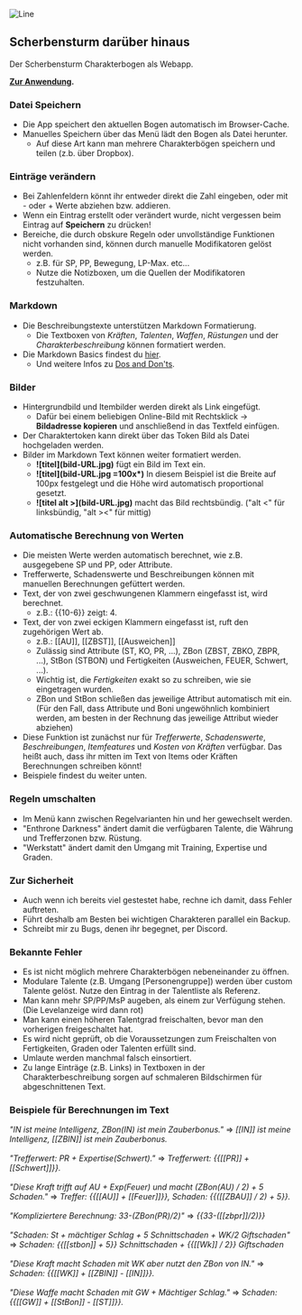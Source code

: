 ![Line](https://i.imgur.com/zQIoFD7.png)

## Scherbensturm darüber hinaus

Der Scherbensturm Charakterbogen als Webapp.

**[Zur Anwendung](https://tortilla737.github.io/ScherbensturmWebApp/).**

### Datei Speichern
- Die App speichert den aktuellen Bogen automatisch im Browser-Cache.
- Manuelles Speichern über das Menü lädt den Bogen als Datei herunter.
  - Auf diese Art kann man mehrere Charakterbögen speichern und teilen (z.b. über Dropbox).

### Einträge verändern
- Bei Zahlenfeldern könnt ihr entweder direkt die Zahl eingeben, oder mit - oder + Werte abziehen bzw. addieren.
- Wenn ein Eintrag erstellt oder verändert wurde, nicht vergessen beim Eintrag auf **Speichern** zu drücken!
- Bereiche, die durch obskure Regeln oder unvollständige Funktionen nicht vorhanden sind, können durch manuelle Modifikatoren gelöst werden.
  - z.B. für SP, PP, Bewegung, LP-Max. etc...
  - Nutze die Notizboxen, um die Quellen der Modifikatoren festzuhalten.

### Markdown
- Die Beschreibungstexte unterstützen Markdown Formatierung.
  - Die Textboxen von *Kräften*, *Talenten*, *Waffen*, *Rüstungen* und der *Charakterbeschreibung* können formatiert werden.
- Die Markdown Basics findest du [hier](https://www.markdownguide.org/cheat-sheet/).
  - Und weitere Infos zu [Dos and Don'ts](https://www.markdownguide.org/basic-syntax/).

### Bilder
- Hintergrundbild und Itembilder werden direkt als Link eingefügt.
  - Dafür bei einem beliebigen Online-Bild mit Rechtsklick -> **Bildadresse kopieren** und anschließend in das Textfeld einfügen.
- Der Charaktertoken kann direkt über das Token Bild als Datei hochgeladen werden. 
- Bilder im Markdown Text können weiter formatiert werden.
  - **!\[titel\](bild-URL.jpg)** fügt ein Bild im Text ein.
  - **!\[titel\](bild-URL.jpg =100x\*)** In diesem Beispiel ist die Breite auf 100px festgelegt und die Höhe wird automatisch proportional gesetzt.
  - **!\[titel alt >\](bild-URL.jpg)** macht das Bild rechtsbündig. ("alt <" für linksbündig, "alt ><" für mittig)

### Automatische Berechnung von Werten
- Die meisten Werte werden automatisch berechnet, wie z.B. ausgegebene SP und PP, oder Attribute.
- Trefferwerte, Schadenswerte und Beschreibungen können mit manuellen Berechnungen gefüttert werden.
- Text, der von zwei geschwungenen Klammern eingefasst ist, wird berechnet.
  - z.B.: {{10-6}} zeigt: 4.
- Text, der von zwei eckigen Klammern eingefasst ist, ruft den zugehörigen Wert ab.
  - z.B.: \[\[AU\]\], \[\[ZBST\]\], \[\[Ausweichen\]\]
  - Zulässig sind Attribute (ST, KO, PR, ...), ZBon (ZBST, ZBKO, ZBPR, ...), StBon (STBON) und Fertigkeiten (Ausweichen, FEUER, Schwert, ...).
  - Wichtig ist, die *Fertigkeiten* exakt so zu schreiben, wie sie eingetragen wurden.
  - ZBon und StBon schließen das jeweilige Attribut automatisch mit ein. (Für den Fall, dass Attribute und Boni ungewöhnlich kombiniert werden, am besten in der Rechnung das jeweilige Attribut wieder abziehen)
- Diese Funktion ist zunächst nur für *Trefferwerte*, *Schadenswerte*, *Beschreibungen*, *Itemfeatures* und *Kosten von Kräften* verfügbar. Das heißt auch, dass ihr mitten im Text von Items oder Kräften Berechnungen schreiben könnt!
- Beispiele findest du weiter unten.

### Regeln umschalten
- Im Menü kann zwischen Regelvarianten hin und her gewechselt werden.
- "Enthrone Darkness" ändert damit die verfügbaren Talente, die Währung und Trefferzonen bzw. Rüstung.
- "Werkstatt" ändert damit den Umgang mit Training, Expertise und Graden.

### Zur Sicherheit
- Auch wenn ich bereits viel gestestet habe, rechne ich damit, dass Fehler auftreten.
- Führt deshalb am Besten bei wichtigen Charakteren parallel ein Backup.
- Schreibt mir zu Bugs, denen ihr begegnet, per Discord.

### Bekannte Fehler
- Es ist nicht möglich mehrere Charakterbögen nebeneinander zu öffnen.
- Modulare Talente (z.B. Umgang \[Personengruppe\]) werden über custom Talente gelöst. Nutze den Eintrag in der Talentliste als Referenz.
- Man kann mehr SP/PP/MsP augeben, als einem zur Verfügung stehen. (Die Levelanzeige wird dann rot)
- Man kann einen höheren Talentgrad freischalten, bevor man den vorherigen freigeschaltet hat.
- Es wird nicht geprüft, ob die Voraussetzungen zum Freischalten von Fertigkeiten, Graden oder Talenten erfüllt sind.
- Umlaute werden manchmal falsch einsortiert.
- Zu lange Einträge (z.B. Links) in Textboxen in der Charakterbeschreibung sorgen auf schmaleren Bildschirmen für abgeschnittenen Text.

### Beispiele für Berechnungen im Text
*"IN ist meine Intelligenz, ZBon(IN) ist mein Zauberbonus."* => *\[\[IN\]\] ist meine Intelligenz, \[\[ZBIN\]\] ist mein Zauberbonus.*\
\
*"Trefferwert: PR + Expertise(Schwert)."* => *Trefferwert: {{\[\[PR\]\] + \[\[Schwert\]\]}}.*\
\
*"Diese Kraft trifft auf AU + Exp(Feuer) und macht (ZBon(AU) / 2) + 5 Schaden."* => *Treffer: {{\[\[AU\]\] + \[\[Feuer\]\]}}, Schaden: {{(\[\[ZBAU\]\] / 2) + 5}}.*\
\
*"Kompliziertere Berechnung: 33-(ZBon(PR)/2)"* => *{{33-(\[\[zbpr\]\]/2)}}*\
\
*"Schaden: St + mächtiger Schlag + 5 Schnittschaden + WK/2 Giftschaden"* => *Schaden: {{\[\[stbon\]\] + 5}} Schnittschaden + {{\[\[Wk\]\] / 2}} Giftschaden*\
\
*"Diese Kraft macht Schaden mit WK aber nutzt den ZBon von IN."* => *Schaden: {{\[\[WK\]\] + \[\[ZBIN\]\] - \[\[IN\]\]}}.*\
\
*"Diese Waffe macht Schaden mit GW + Mächtiger Schlag."* => *Schaden: {{\[\[GW\]\] + \[\[StBon\]\] - \[\[ST\]\]}}.*